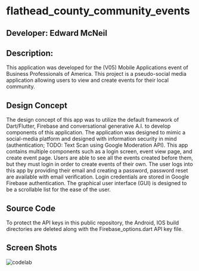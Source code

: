 # flathead_county_community_events

## Developer: Edward McNeil

## Description:
This application was developed for the (V05) Mobile Applications event of Business Professionals of America. 
This project is a pseudo-social media application allowing users to view and create events for their local community.       

## Design Concept
The design concept of this app was to utilize the default framework of Dart/Flutter, Firebase and conversational generative A.I. to develop components of this application. 
The application was designed to mimic a social-media platform and designed with information security in mind (authentication; TODO: Text Scan using Google Moderation API).
This app contains multiple components such as a login screen, event view page, and create event page. 
Users are able to see all the events created before them, but they must login in order to create events of their own. 
The user logs into this app by providing their email and creating a password, password reset are available with email verification. 
Login credentials are stored in Google Firebase authentication.
The graphical user interface (GUI) is designed to be a scrollable list for the ease of the user. 

## Source Code
To protect the API keys in this public repository, the Android, IOS build directories are deleted along with the Firebase_options.dart API key file. 

## Screen Shots
![codelab](https://github.com/EdwardMcNeil/flat_city_1.0/assets/210440/a0754e9c-3165-437f-94f5-8f7bd6bc2024)


